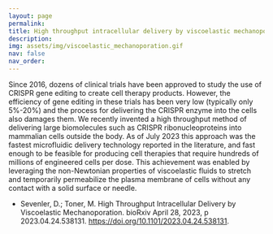 ```yaml
---
layout: page
permalink: 
title: High throughput intracellular delivery by viscoelastic mechanoporation
description:    
img: assets/img/viscoelastic_mechanoporation.gif
nav: false
nav_order: 
---
```


Since 2016, dozens of clinical trials have been approved to study the use of CRISPR gene editing to create cell therapy products. However, the efficiency of gene editing in these trials has been very low (typically only 5%-20%) and the process for delivering the CRISPR enzyme into the cells also damages them. We recently invented a high throughput method of delivering large biomolecules such as CRISPR ribonucleoproteins into mammalian cells outside the body. As of July 2023 this approach was the fastest microfluidic delivery technology reported in the literature, and fast enough to be feasible for producing cell therapies that require hundreds of millions of engineered cells per dose. This achievement was enabled by leveraging the non-Newtonian properties of viscoelastic fluids to stretch and temporarily permeabilize the plasma membrane of cells without any contact with a solid surface or needle.

- Sevenler, D.; Toner, M. High Throughput Intracellular Delivery by Viscoelastic Mechanoporation. bioRxiv April 28, 2023, p 2023.04.24.538131. https://doi.org/10.1101/2023.04.24.538131.